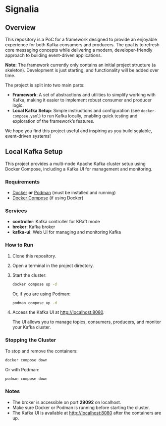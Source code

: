 # Signalia

## Overview

This repository is a PoC for a framework designed to provide an enjoyable experience for both Kafka consumers and producers. The goal is to refresh core messaging concepts while delivering a modern, developer-friendly approach to building event-driven applications.

**Note:** The framework currently only contains an initial project structure (a skeleton). Development is just starting, and functionality will be added over time.

The project is split into two main parts:
- **Framework**: A set of abstractions and utilities to simplify working with Kafka, making it easier to implement robust consumer and producer logic.
- **Local Kafka Setup**: Simple instructions and configuration (see `docker-compose.yaml`) to run Kafka locally, enabling quick testing and exploration of the framework’s features.

We hope you find this project useful and inspiring as you build scalable, event-driven systems!

## Local Kafka Setup

This project provides a multi-node Apache Kafka cluster setup using Docker Compose, including a Kafka UI for management and monitoring.

### Requirements

- [Docker](https://www.docker.com/) **or** [Podman](https://podman.io/) (must be installed and running)
- [Docker Compose](https://docs.docker.com/compose/) (if using Docker)

### Services

- **controller**: Kafka controller for KRaft mode
- **broker**: Kafka broker
- **kafka-ui**: Web UI for managing and monitoring Kafka

### How to Run

1. Clone this repository.
2. Open a terminal in the project directory.
3. Start the cluster:

   ```sh
   docker compose up -d
   ```
   Or, if you are using Podman:
   ```sh
   podman compose up -d
   ```

4. Access the Kafka UI at [http://localhost:8080](http://localhost:8080).

   The UI allows you to manage topics, consumers, producers, and monitor your Kafka cluster.

### Stopping the Cluster

To stop and remove the containers:

```sh
docker compose down
```
Or with Podman:
```sh
podman compose down
```

### Notes

- The broker is accessible on port **29092** on localhost.
- Make sure Docker or Podman is running before starting the cluster.
- The Kafka UI is available at [http://localhost:8080](http://localhost:8080) after the containers are up.